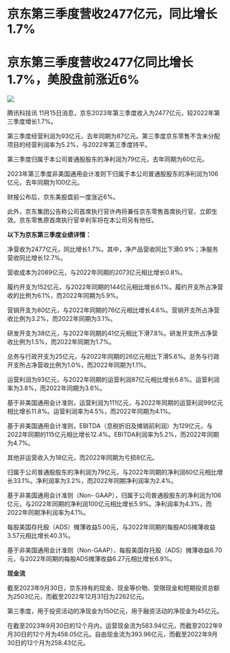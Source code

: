 # 京东第三季度营收2477亿元，同比增长1.7%

# 京东第三季度营收2477亿同比增长1.7%，美股盘前涨近6%

![](https://inews.gtimg.com/news_bt/OIjweBi3wuMtZkN3EIKH_4KBXrooeKN6-eT6dGjOE9qbMAA/1000)

腾讯科技讯 11月15日消息，京东2023年第三季度收入为2477亿元，较2022年第三季度增长1.7%。

第三季度经营利润为93亿元，去年同期为87亿元。第三季度京东零售不含未分配项目的经营利润率为5.2%，与2022年第三季度持平。

第三季度归属于本公司普通股股东的净利润为79亿元，去年同期为60亿元。

2023年第三季度非美国通用会计准则下归属于本公司普通股股东的净利润为106亿元，去年同期为100亿元。

财报公布后，京东美股盘前一度涨近6%。

此外，京东集团公告称公司首席执行官许冉将兼任京东零售首席执行官，立即生效。京东零售原首席执行官辛利军将在本公司另有他任。

**以下为京东第三季度业绩详情：**

净营收为2477亿元，同比增长1.7%。其中，净产品营收同比下滑0.9%；净服务营收同比增长12.7%。

营收成本为2089亿元，与2022年同期的2073亿元相比增长0.8%。

履约开支为152亿元，与2022年同期的144亿元相比增长6.1%。履约开支所占净营收的比例为6.1%，而2022年同期为5.9%。

营销开支为80亿元，与2022年同期的76亿元相比增长4.6%。营销开支所占净营收比例为3.2%，而2022年同期为3.1%。

研发开支为38亿元，与2022年同期的41亿元相比下滑7.8%。研发开支所占净营收比例为1.5%，而2022年同期为1.7%。

总务与行政开支为25亿元，与2022年同期的26亿元相比下滑5.6%。总务与行政开支所占净营收比例为1.0%，而2022年同期为1.1%。

运营利润为93亿元，与2022年同期的运营利润87亿元相比增长6.6%。运营利润率为3.8%，而2022年同期为3.6%。

基于非美国通用会计准则，运营利润为111亿元，与2022年同期的运营利润99亿元相比增长11.8%。运营利润率为4.5%，而2022年同期为4.1%。

基于非美国通用会计准则，EBITDA（息税折旧及摊销前利润）为129亿元，与2022年同期的115亿元相比增长12.4%。EBITDA利润率为5.2%，而2022年同期为4.7%。

其他非运营收入为18亿元，而2022年同期为亏损8亿元。

归属于公司普通股股东的净利润为79亿元，与2022年同期的净利润60亿元相比增长33.1%。净利润率为3.2%，而2022年同期净利润率为2.4%。

基于非美国通用会计准则（Non-
GAAP），归属于公司普通股股东的净利润为106亿元，与2022年同期的净利润100亿元相比增长5.9%。净利润率为4.3%，而2022年同期净利润率为4.1%。

每股美国存托股（ADS）摊薄收益5.00元，与2022年同期的每股ADS摊薄收益3.57元相比增长40.3%。

基于非美国通用会计准则（Non-GAAP），每股美国存托股（ADS）摊薄收益6.70元，与2022年同期的每股ADS摊薄收益6.27元相比增长6.9%。

**现金流**

截至2023年9月30日，京东持有的现金、现金等价物、受限现金和短期投资总额为2503亿元，而截至2022年12月31日为2262亿元。

第三季度，用于投资活动的净现金为150亿元，用于融资活动的净现金为45亿元。

在截至2023年9月30日的12个月内，运营现金流为583.94亿元，而截至2022年9月30日的12个月为458.05亿元。自由现金流为393.96亿元，而截至2022年9月30日的12个月为258.43亿元。

